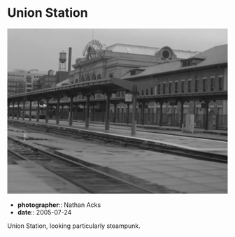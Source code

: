 # Union Station

![A black-and-white image of the train tracks behind Union Station, taken slightly after a rain storm](assets/2005-07-24-union-station.webp)

* **photographer**:: Nathan Acks
* **date**:: 2005-07-24

Union Station, looking particularly steampunk.
